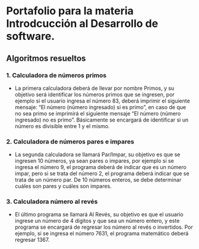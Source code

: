 # Portafolio para la materia Introdcucción al Desarrollo de software.

## Algoritmos resueltos
### 1. Calculadora de números primos
- La primera calculadora deberá de llevar por nombre Primos, y su objetivo será
identificar los números primos que se ingresen, por ejemplo si el usuario ingresa el
número 83, deberá imprimir el siguiente mensaje: “El número (número ingresado) si
es primo”, en caso de que no sea primo se imprimirá el siguiente mensaje “El
número (número ingresado) no es primo”. Básicamente se encargará de identificar
si un número es divisible entre 1 y el mismo.

### 2. Calculadora de números pares e impares
- La segunda calculadora se llamará Par/Impar, su objetivo es que se ingresen 10
números, ya sean pares o impares, por ejemplo si se ingresa el número 9, el
programa deberá de indicar que es un número impar, pero si se trata del número 2,
el programa deberá indicar que se trata de un número par. De 10 números enteros,
se debe determinar cuáles son pares y cuáles son impares.

### 3. Calculadora número al revés
- El último programa se llamará Al Revés, su objetivo es que el usuario ingrese un
número de 4 dígitos y que sea un número entero, y este programa se encargará de
regresar los número al revés o invertidos. Por ejemplo, si se ingresa el número
7631, el programa matemático deberá regresar 1367.
